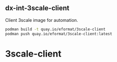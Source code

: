 ## dx-int-3scale-client

Client 3scale image for automation.

```bash
podman build -t quay.io/eformat/3scale-client
podman push quay.io/eformat/3scale-client:latest
```
# 3scale-client
